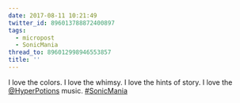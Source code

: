 ```yaml
---
date: 2017-08-11 10:21:49
twitter_id: 896013788872400897
tags:
  - micropost
  - SonicMania
thread_to: 896012998946553857
title: ''
---
```


I love the colors. I love the whimsy. I love the hints of story. I love the [@HyperPotions](https://twitter.com/HyperPotions) music. [#SonicMania](https://twitter.com/hashtag/SonicMania)
